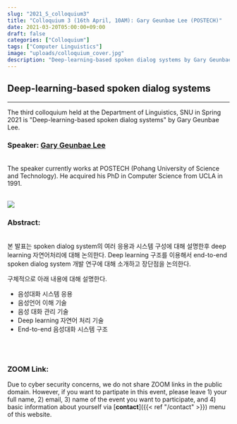 ```yaml
---
slug: "2021_S_colloquium3"
title: "Colloquium 3 (16th April, 10AM): Gary Geunbae Lee (POSTECH)"
date: 2021-03-20T05:00:00+09:00
draft: false
categories: ["Colloquium"]
tags: ["Computer Linguistics"]
image: "uploads/colloquium_cover.jpg"
description: "Deep-learning-based spoken dialog systems by Gary Geunbae Lee"
---
```


## Deep-learning-based spoken dialog systems

---

The third colloquium held at the Department of Linguistics, SNU in Spring 2021 is "Deep-learning-based spoken dialog systems" by Gary Geunbae Lee.

### Speaker: <a class=intro-link href="http://nlp.postech.ac.kr/~gblee/">Gary Geunbae Lee</a>

<br/>
The speaker currently works at POSTECH (Pohang University of Science and Technology). He acquired his PhD in Computer Science from UCLA in 1991.
<br/><br/>

![ ](/profiles/Geunbae_Lee_image.jpg#floatleft)

### Abstract:

<br/>
본 발표는 spoken dialog system의 여러 응용과 시스템 구성에 대해 설명한후 deep learning 자연어처리에 대해 논의한다.
Deep learning 구조를 이용해서 end-to-end spoken dialog system 개발 연구에 대해 소개하고 장단점을 논의한다.

구체적으로 아래 내용에 대해 설명한다.
- 음성대화 시스템 응용
- 음성언어 이해 기술
- 음성 대화 관리 기술 
- Deep learning 자연어 처리 기술 
- End-to-end 음성대화 시스템 구조

<br/><br/>

### ZOOM Link:

Due to cyber security concerns, we do not share ZOOM links in the public domain. However, if you want to partipate in this event, please leave 1) your full name, 2) email, 3) name of the event you want to participate, and 4) basic information about yourself via [**contact**]({{< ref "/contact" >}}) menu of this website.
